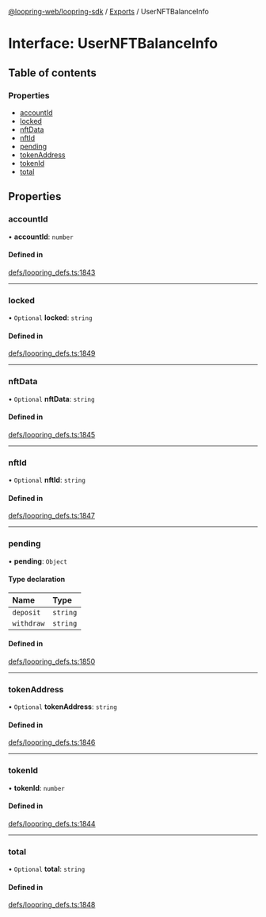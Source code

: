 [@loopring-web/loopring-sdk](../README.md) / [Exports](../modules.md) / UserNFTBalanceInfo

# Interface: UserNFTBalanceInfo

## Table of contents

### Properties

- [accountId](UserNFTBalanceInfo.md#accountid)
- [locked](UserNFTBalanceInfo.md#locked)
- [nftData](UserNFTBalanceInfo.md#nftdata)
- [nftId](UserNFTBalanceInfo.md#nftid)
- [pending](UserNFTBalanceInfo.md#pending)
- [tokenAddress](UserNFTBalanceInfo.md#tokenaddress)
- [tokenId](UserNFTBalanceInfo.md#tokenid)
- [total](UserNFTBalanceInfo.md#total)

## Properties

### accountId

• **accountId**: `number`

#### Defined in

[defs/loopring_defs.ts:1843](https://github.com/Loopring/loopring_sdk/blob/904c903/src/defs/loopring_defs.ts#L1843)

___

### locked

• `Optional` **locked**: `string`

#### Defined in

[defs/loopring_defs.ts:1849](https://github.com/Loopring/loopring_sdk/blob/904c903/src/defs/loopring_defs.ts#L1849)

___

### nftData

• `Optional` **nftData**: `string`

#### Defined in

[defs/loopring_defs.ts:1845](https://github.com/Loopring/loopring_sdk/blob/904c903/src/defs/loopring_defs.ts#L1845)

___

### nftId

• `Optional` **nftId**: `string`

#### Defined in

[defs/loopring_defs.ts:1847](https://github.com/Loopring/loopring_sdk/blob/904c903/src/defs/loopring_defs.ts#L1847)

___

### pending

• **pending**: `Object`

#### Type declaration

| Name | Type |
| :------ | :------ |
| `deposit` | `string` |
| `withdraw` | `string` |

#### Defined in

[defs/loopring_defs.ts:1850](https://github.com/Loopring/loopring_sdk/blob/904c903/src/defs/loopring_defs.ts#L1850)

___

### tokenAddress

• `Optional` **tokenAddress**: `string`

#### Defined in

[defs/loopring_defs.ts:1846](https://github.com/Loopring/loopring_sdk/blob/904c903/src/defs/loopring_defs.ts#L1846)

___

### tokenId

• **tokenId**: `number`

#### Defined in

[defs/loopring_defs.ts:1844](https://github.com/Loopring/loopring_sdk/blob/904c903/src/defs/loopring_defs.ts#L1844)

___

### total

• `Optional` **total**: `string`

#### Defined in

[defs/loopring_defs.ts:1848](https://github.com/Loopring/loopring_sdk/blob/904c903/src/defs/loopring_defs.ts#L1848)
